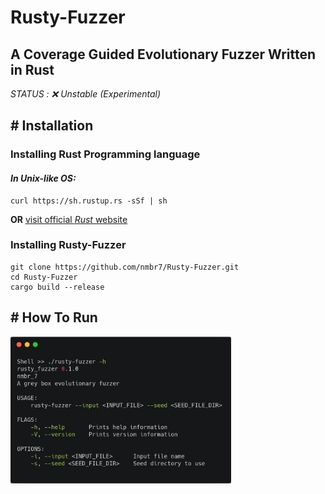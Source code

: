 # Rusty-Fuzzer

A Coverage Guided Evolutionary Fuzzer Written in Rust
-----------------------------------------------------
*STATUS :  :x:  Unstable (Experimental)*

## # Installation

### Installing Rust Programming language
#### _In Unix-like OS:_ 
```
curl https://sh.rustup.rs -sSf | sh
```

**OR** [visit official _Rust_ website ](https://www.rust-lang.org/tools/install)

### Installing Rusty-Fuzzer
```
git clone https://github.com/nmbr7/Rusty-Fuzzer.git
cd Rusty-Fuzzer
cargo build --release

```

## # How To Run
<img src="/Images/help.png" width=70% height=70% >

